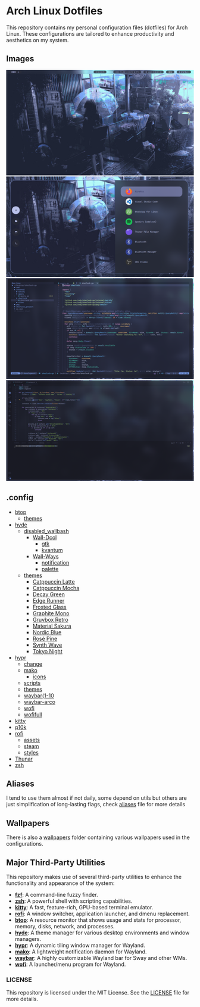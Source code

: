 # Arch Linux Dotfiles

This repository contains my personal configuration files (dotfiles) for Arch Linux. These configurations are tailored to enhance productivity and aesthetics on my system.

## Images

![start](images/start.png)
![rofi](images/rofi.png)
![nvim](images/nvim.png)
![code](images/code.png)

## .config

- [btop](config/btop/)
  - [themes](config/btop/themes/)
- [hyde](config/hyde/)
  - [disabled_wallbash](config/hyde/disabled_wallbash/)
    - [Wall-Dcol](config/hyde/disabled_wallbash/Wall-Dcol/)
      - [gtk](config/hyde/disabled_wallbash/Wall-Dcol/gtk/)
      - [kvantum](config/hyde/disabled_wallbash/Wall-Dcol/kvantum/)
    - [Wall-Ways](config/hyde/disabled_wallbash/Wall-Ways/)
      - [notification](config/hyde/disabled_wallbash/Wall-Ways/notification/)
      - [palette](config/hyde/disabled_wallbash/Wall-Ways/palette/)
  - [themes](config/hyde/themes/)
    - [Catppuccin Latte](config/hyde/themes/Catppuccin%20Latte/)
    - [Catppuccin Mocha](config/hyde/themes/Catppuccin%20Mocha/)
    - [Decay Green](config/hyde/themes/Decay%20Green/)
    - [Edge Runner](config/hyde/themes/Edge%20Runner/)
    - [Frosted Glass](config/hyde/themes/Frosted%20Glass/)
    - [Graphite Mono](config/hyde/themes/Graphite%20Mono/)
    - [Gruvbox Retro](config/hyde/themes/Gruvbox%20Retro/)
    - [Material Sakura](config/hyde/themes/Material%20Sakura/)
    - [Nordic Blue](config/hyde/themes/Nordic%20Blue/)
    - [Rosé Pine](config/hyde/themes/Rosé%20Pine/)
    - [Synth Wave](config/hyde/themes/Synth%20Wave/)
    - [Tokyo Night](config/hyde/themes/Tokyo%20Night/)
- [hypr](config/hypr/)
  - [change](config/hypr/change/)
  - [mako](config/hypr/mako/)
    - [icons](config/hypr/mako/icons/)
  - [scripts](config/hypr/scripts/)
  - [themes](config/hypr/themes/)
  - [waybar(1-10](config/hypr/waybar/)
  - [waybar-arco](config/hypr/waybar-arco/)
  - [wofi](config/hypr/wofi/)
  - [wofifull](config/hypr/wofifull/)
- [kitty](config/kitty/)
- [p10k](config/p10k/)
- [rofi](config/rofi/)
  - [assets](config/rofi/assets/)
  - [steam](config/rofi/steam/)
  - [styles](config/rofi/styles/)
- [Thunar](config/Thunar/)
- [zsh](config/zsh/)


## Aliases 

I tend to use them almost if not daily, some depend on utils but others are just simplification of long-lasting flags, check [aliases](config/zsh/ALIAS.md) file for more details

## Wallpapers

There is also a [wallpapers](wallpapers/) folder containing various wallpapers used in the configurations.

## Major Third-Party Utilities

This repository makes use of several third-party utilities to enhance the functionality and appearance of the system:

- **[fzf](https://github.com/junegunn/fzf)**: A command-line fuzzy finder.
- **[zsh](https://www.zsh.org/)**: A powerful shell with scripting capabilities.
- **[kitty](https://sw.kovidgoyal.net/kitty/)**: A fast, feature-rich, GPU-based terminal emulator.
- **[rofi](https://github.com/davatorium/rofi)**: A window switcher, application launcher, and dmenu replacement.
- **[btop](https://github.com/aristocratos/btop)**: A resource monitor that shows usage and stats for processor, memory, disks, network, and processes.
- **[hyde](https://github.com/hydex/hyde)**: A theme manager for various desktop environments and window managers.
- **[hypr](https://github.com/hyprwm/Hyprland)**: A dynamic tiling window manager for Wayland.
- **[mako](https://github.com/emersion/mako)**: A lightweight notification daemon for Wayland.
- **[waybar](https://github.com/Alexays/Waybar)**: A highly customizable Wayland bar for Sway and other WMs.
- **[wofi](https://hg.sr.ht/~scoopta/wofi)**: A launcher/menu program for Wayland.

### LICENSE

This repository is licensed under the MIT License. See the [LICENSE](LICENSE) file for more details.